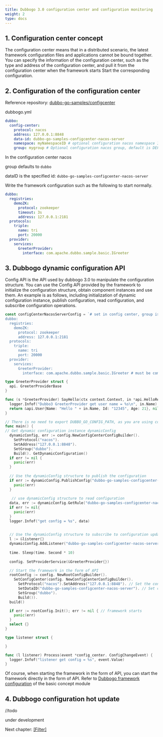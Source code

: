 ```yaml
---
title: Dubbogo 3.0 configuration center and configuration monitoring
weight: 2
type: docs
---
```


## 1. Configuration center concept

The configuration center means that in a distributed scenario, the latest framework configuration files and applications cannot be bound together. You can specify the information of the configuration center, such as the type and address of the configuration center, and pull it from the configuration center when the framework starts Start the corresponding configuration.

## 2. Configuration of the configuration center

Reference repository: [dubbo-go-samples/configcenter](https://github.com/apache/dubbo-go-samples/tree/master/configcenter)

dubbogo.yml

```yaml
dubbo:
  config-center:
    protocol: nacos
    address: 127.0.0.1:8848
    data-id: dubbo-go-samples-configcenter-nacos-server
    namespace: myNamespaceID # optional configuration nacos namespace ID, the default is public
    group: mygroup # Optional configuration nacos group, default is DEFAULT_GROUP
```

In the configuration center nacos

group defaults to `dubbo`

dataID is the specified id: `dubbo-go-samples-configcenter-nacos-server`

Write the framework configuration such as the following to start normally.

```yaml
dubbo:
  registries:
    demoZK:
      protocol: zookeeper
      timeout: 3s
      address: 127.0.0.1:2181
  protocols:
    triple:
      name: tri
      port: 20000
  provider:
    services:
      GreeterProvider:
        interface: com.apache.dubbo.sample.basic.IGreeter
```



## 3. Dubbogo dynamic configuration API

Config API is the API used by dubbogo 3.0 to manipulate the configuration structure. You can use the Config API provided by the framework to initialize the configuration structure, obtain component instances and use them. An example is as follows, including initialization of dynamic configuration instance, publish configuration, read configuration, and subscribe configuration operations.

```go
const configCenterNacosServerConfig = `# set in config center, group is 'dubbo', dataid is 'dubbo-go-samples-configcenter-nacos-server', namespace is default 'public'
dubbo:
  registries:
    demoZK:
      protocol: zookeeper
      address: 127.0.0.1:2181
  protocols:
    triple:
      name: tri
      port: 20000
  provider:
    services:
      GreeterProvider:
        interface: com.apache.dubbo.sample.basic.IGreeter # must be compatible with grpc or dubbo-java`

type GreeterProvider struct {
  api. GreeterProviderBase
}

func (s *GreeterProvider) SayHello(ctx context.Context, in *api.HelloRequest) (*api.User, error) {
  logger.Infof("Dubbo3 GreeterProvider get user name = %s\n", in.Name)
  return &api.User{Name: "Hello " + in.Name, Id: "12345", Age: 21}, nil
}

// There is no need to export DUBBO_GO_CONFIG_PATH, as you are using config api to set config
func main() {
// Get dynamic configuration instance dynamicConfig
  dynamicConfig, err := config.NewConfigCenterConfigBuilder().
    SetProtocol("nacos").
    SetAddress("127.0.0.1:8848").
    SetGroup("dubbo").
    Build(). GetDynamicConfiguration()
  if err != nil {
    panic(err)
  }
  
  // Use the dynamicConfig structure to publish the configuration
  if err := dynamicConfig.PublishConfig("dubbo-go-samples-configcenter-nacos-server", "dubbo", configCenterNacosServerConfig); err != nil {
    panic(err)
  }
  
   // use dynamicConfig structure to read configuration
  data, err := dynamicConfig.GetRule("dubbo-go-samples-configcenter-nacos-server", config_center.WithGroup("dubbo"))
  if err != nil{
    panic(err)
  }
  logger.Infof("get config = %s", data)
  
  
  // Use the dynamicConfig structure to subscribe to configuration update events through a custom listener
  l := &listener{}
  dynamicConfig.AddListener("dubbo-go-samples-configcenter-nacos-server", l)
  
  time. Sleep(time. Second * 10)
  
  config. SetProviderService(&GreeterProvider{})

  // Start the framework in the form of API
  rootConfig := config. NewRootConfigBuilder().
    SetConfigCenter(config. NewConfigCenterConfigBuilder().
      SetProtocol("nacos").SetAddress("127.0.0.1:8848"). // Set the configuration center according to the configuration structure
      SetDataID("dubbo-go-samples-configcenter-nacos-server"). // Set configuration ID
      SetGroup("dubbo").
      Build()).
  build()

  if err := rootConfig.Init(); err != nil { // framework starts
    panic(err)
  }
  select {}
}

type listener struct {

}

func (l listener) Process(event *config_center. ConfigChangeEvent) {
  logger.Infof("listener get config = %s", event.Value)
}

```

Of course, when starting the framework in the form of API, you can start the framework directly in the form of API. Refer to [Dubbogo framework configuration](../../concept/config/) of the basic concept module

## 4. Dubbogo configuration hot update

//todo

under development



Next chapter: [[Filter]](../custom-filter/)